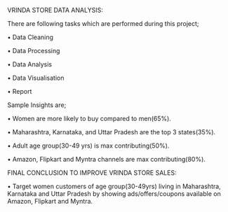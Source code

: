 VRINDA STORE DATA ANALYSIS:

There are following tasks which are performed during this project;
 
 
 •	Data Cleaning 
 
 •	Data Processing
 
 •	Data Analysis
 
 •	Data Visualisation
 
 •	Report

Sample Insights are;

 •	Women are more likely to buy compared to men(65%).
 
 •	Maharashtra, Karnataka, and Uttar Pradesh are the top 3 states(35%).
 
 •	Adult age group(30-49 yrs) is max contributing(50%).
 
 •	Amazon, Flipkart and Myntra channels are max contributing(80%).

FINAL CONCLUSION TO IMPROVE VRINDA STORE SALES:
 
 
 • Target women customers of age group(30-49yrs) living in Maharashtra, Karnataka and Uttar Pradesh by showing ads/offers/coupons available on Amazon, Flipkart and Myntra.


